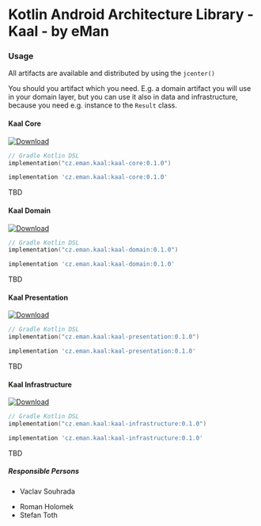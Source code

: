 # Kotlin Android Architecture Library - Kaal - by eMan

### Usage

All artifacts are available and distributed by using the `jcenter()`

You should you artifact which you need. E.g. a domain artifact you will use in your domain layer, 
but you can use it also in data and infrastructure, because you need e.g. instance to the `Result` class.



#### Kaal Core
[ ![Download](https://api.bintray.com/packages/emanprague/maven/cz.eman.kaal.core/images/download.svg?version=0.1.0) ](https://bintray.com/emanprague/maven/cz.eman.kaal.core/0.1.0/link)

```kotlin
// Gradle Kotlin DSL
implementation("cz.eman.kaal:kaal-core:0.1.0")
```

```groovy
implementation 'cz.eman.kaal:kaal-core:0.1.0'
```

TBD

#### Kaal Domain
[ ![Download](https://api.bintray.com/packages/emanprague/maven/cz.eman.kaal.domain/images/download.svg?version=0.1.0) ](https://bintray.com/emanprague/maven/cz.eman.kaal.domain/0.1.0/link)

```kotlin
// Gradle Kotlin DSL
implementation("cz.eman.kaal:kaal-domain:0.1.0")
```

```groovy
implementation 'cz.eman.kaal:kaal-domain:0.1.0'
```

TBD

#### Kaal Presentation
[ ![Download](https://api.bintray.com/packages/emanprague/maven/cz.eman.kaal.presentation/images/download.svg?version=0.1.0) ](https://bintray.com/emanprague/maven/cz.eman.kaal.presentation/0.1.0/link)

```kotlin
// Gradle Kotlin DSL
implementation("cz.eman.kaal:kaal-presentation:0.1.0")
```

```groovy
implementation 'cz.eman.kaal:kaal-presentation:0.1.0'
```

TBD

#### Kaal Infrastructure
[ ![Download](https://api.bintray.com/packages/emanprague/maven/cz.eman.kaal.domain/images/download.svg?version=0.1.0) ](https://bintray.com/emanprague/maven/cz.eman.kaal.domain/0.1.0/link)

```kotlin
// Gradle Kotlin DSL
implementation("cz.eman.kaal:kaal-infrastructure:0.1.0")
```

```groovy
implementation 'cz.eman.kaal:kaal-infrastructure:0.1.0'
```

TBD

##### Responsible Persons
* Vaclav Souhrada
- Roman Holomek
- Stefan Toth